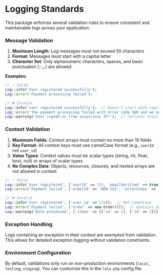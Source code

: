 # Logging Standards

This package enforces several validation rules to ensure consistent and maintainable logs across your application:

### Message Validation

1. **Maximum Length**: Log messages must not exceed 50 characters
2. **Format**: Messages must start with a capital letter
3. **Character Set**: Only alphanumeric characters, spaces, and basic punctuation (.-_:) are allowed

**Examples:**
```php
// ✅ Valid
Log::info('User registered successfully');
Log::error('Payment processing failed');

// ❌ Invalid
Log::info('user registered successfully');  // Doesn't start with capital
Log::error('The payment processing failed with error code 500 and we need to investigate this issue further');  // Too long
Log::warning('User signed-in from suspicious IP!');  // Contains invalid character (!)
```

### Context Validation

1. **Maximum Fields**: Context arrays must contain no more than 10 fields
2. **Key Format**: All context keys must use camelCase format (e.g., `userId` not `user_id`)
3. **Value Types**: Context values must be scalar types (string, int, float, bool, null) or arrays of scalar types
4. **No Complex Data**: Objects, resources, closures, and nested arrays are not allowed in context

```php
// ✅ Valid
Log::info('User registered', ['userId' => 123, 'emailVerified' => true]);
Log::error('Payment failed', ['orderId' => 'ORD-123', 'errorCodes' => [4001, 4002]]);

// ❌ Invalid
Log::info('User registered', ['user_id' => 123]);  // Not camelCase
Log::error('Payment failed', ['order' => new Order()]);  // Contains object
Log::warning('Data processed', ['items' => [['id' => 1], ['id' => 2]]]);  // Nested array
```

### Exception Handling

Logs containing an exception in their context are exempted from validation. This allows for detailed exception logging without validation constraints.

### Environment Configuration

By default, validations only run on non-production environments (`local`, `testing`, `staging`). You can customize this in the `lalo.php` config file.
